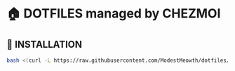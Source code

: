 # :house: DOTFILES managed by CHEZMOI
## :wrench: INSTALLATION

``` sh
bash <(curl -L https://raw.githubusercontent.com/ModestMeowth/dotfiles/main/install.sh)
```

